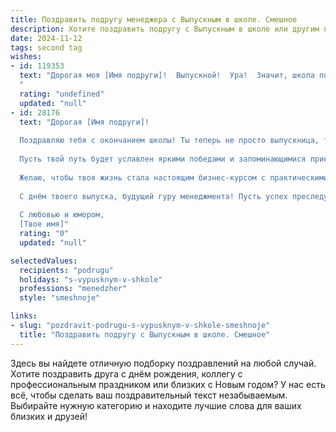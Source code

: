 ```yaml
---
title: Поздравить подругу менеджера с Выпускным в школе. Смешное
description: Хотите поздравить подругу с Выпускным в школе или другим праздником? Наш ИИ создаст незабываемое поздравление, а вы обязательно выделитесь среди других.  
date: 2024-11-12
tags: second tag
wishes:
- id: 119353
  text: "Дорогая моя [Имя подруги]!  Выпускной!  Ура!  Значит, школа позади,  а впереди –  океан возможностей и море менеджерских баталий!  Пусть твой  боевой клич будет «Скидки! Акции!  Бонусы!», а  главный трофей –  кресло шеф-менеджера с видом на миллион (или хотя бы на неплохую зарплату!).  Поздравляю с окончанием школы и желаю карьеры, которая будет взлетать круче, чем цены на бензин!
  "
  rating: "undefined"
  updated: "null"
- id: 28176
  text: "Дорогая [Имя подруги]!
  
  Поздравляю тебя с окончанием школы! Ты теперь не просто выпускница, ты – менеджер своего будущего! Впереди – море возможностей и океан задач, но не забывай: крупные успехи достигаются не только планированием, но и несомненным умением заказывать пиццу во время лихорадочных обсуждений!
  
  Пусть твой путь будет уславлен яркими победами и запоминающимися приключениями! Уверена, ты с легкостью справишься с решением любой задачи: будь то организация выпускного вечера или управление собственным временем так, чтобы оставить место для неожиданных встреч с подругами (особенно со мной!).
  
  Желаю, чтобы твоя жизнь стала настоящим бизнес-курсом с практическими заданиями в каждом дне. Пусть каждое препятствие воспринимается как возможность, а каждая неудача – как опыт, который ты сможешь включить в свой успешный проект!
  
  С днём твоего выпуска, будущий гуру менеджмента! Пусть успех преследует тебя, как я преследую твою компанию на выпускных вечерах!
  
  С любовью и юмором,
  [Твое имя]"
  rating: "0"
  updated: "null"

selectedValues:
  recipients: "podrugu"
  holidays: "s-vypusknym-v-shkole"
  professions: "menedzher"
  style: "smeshnoje"

links:
- slug: "pozdravit-podrugu-s-vypusknym-v-shkole-smeshnoje"
  title: "Поздравить подругу с Выпускным в школе. Смешное"
---
```


Здесь вы найдете отличную подборку поздравлений на любой случай. 
Хотите поздравить друга с днём рождения, коллегу с профессиональным праздником или близких с Новым годом? У нас есть всё, чтобы сделать ваш поздравительный текст незабываемым. Выбирайте нужную категорию и находите лучшие слова для ваших близких и друзей!
